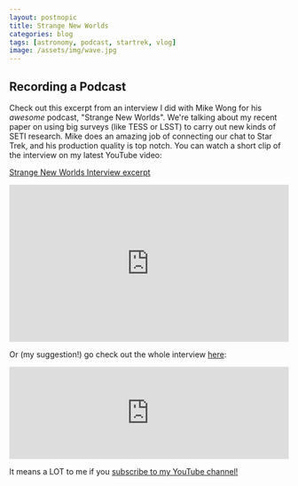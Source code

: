 ```yaml
---
layout: postnopic
title: Strange New Worlds
categories: blog
tags: [astronomy, podcast, startrek, vlog]
image: /assets/img/wave.jpg
---
```


## Recording a Podcast

Check out this excerpt from an interview I did with Mike Wong for his *awesome* podcast, "Strange New Worlds". We're talking about my recent paper on using big surveys (like TESS or LSST) to carry out new kinds of SETI research. Mike does an amazing job of connecting our chat to Star Trek, and his production quality is top notch. You can watch a short clip of the interview on my latest YouTube video:

[Strange New Worlds Interview excerpt](https://www.youtube.com/watch?v=ueRbCY7ZzE8)

<style>
.video-holder {
  position: relative;
  width: 100%;
  height: 0;
  padding-bottom: 56.25%;
  overflow: hidden;
}
.video-holder iframe {
  position: absolute;
  top: 0;
  left: 0;
  width: 100%;
  height: 100%;
}
</style>
<div class="video-holder">
  <iframe width="560"
          height="315"
          src="https://www.youtube.com/embed/ueRbCY7ZzE8"
          frameborder="0"
          allowfullscreen></iframe>
</div>


Or (my suggestion!) go check out the whole interview [here](https://soundcloud.com/strange-new-worlds/episode-87-reimagining-seti):

<iframe width="100%" height="166" scrolling="no" frameborder="no" allow="autoplay" src="https://w.soundcloud.com/player/?url=https%3A//api.soundcloud.com/tracks/746799388&color=%23ff5500&auto_play=false&hide_related=false&show_comments=true&show_user=true&show_reposts=false&show_teaser=true"></iframe>



It means a LOT to me if you [subscribe to my YouTube channel!](http://youtube.com/james-davenport?sub_confirmation=1)
